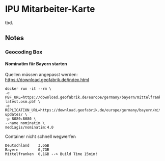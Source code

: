 # IPU Mitarbeiter-Karte

tbd.


## Notes

### Geocoding Box


#### Nominatim für Bayern starten

Quellen müssen angepasst werden:
https://download.geofabrik.de/index.html


```
docker run -it --rm \
-e PBF_URL=https://download.geofabrik.de/europe/germany/bayern/mittelfranken-latest.osm.pbf \
-e REPLICATION_URL=https://download.geofabrik.de/europe/germany/bayern/mittelfranken-updates/ \
-p 8080:8080 \
--name nominatim \
mediagis/nominatim:4.0
```

Container nicht schnell wegwerfen
```
Deutschland    3,6GB
Bayern         0,7GB
Mittelfranken  0,1GB --> Build Time 15min!
```
